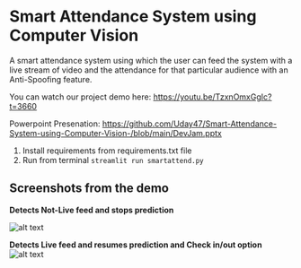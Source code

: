 # Smart Attendance System using Computer Vision
A smart attendance system using which the user can feed the system with a live stream of video and the attendance for that particular audience with an Anti-Spoofing feature.

You can watch our project demo here:
https://youtu.be/TzxnOmxGgIc?t=3660

Powerpoint Presenation: https://github.com/Uday47/Smart-Attendance-System-using-Computer-Vision-/blob/main/DevJam.pptx

1. Install requirements from requirements.txt file
2. Run from terminal
```streamlit run smartattend.py```

## Screenshots from the demo

__Detects Not-Live feed and stops prediction__

![alt text](https://github.com/Uday47/Smart-Attendance-System-using-Computer-Vision-/blob/main/not%20live.png)

__Detects Live feed and resumes prediction and Check in/out option__
![alt text](https://github.com/Uday47/Smart-Attendance-System-using-Computer-Vision-/blob/main/opencv_frame_0.png)
